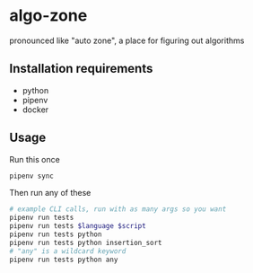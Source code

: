 # algo-zone

pronounced like "auto zone", a place for figuring out algorithms

## Installation requirements

- python
- pipenv
- docker

## Usage

Run this once

```bash
pipenv sync
```

Then run any of these

```bash
# example CLI calls, run with as many args so you want
pipenv run tests
pipenv run tests $language $script
pipenv run tests python
pipenv run tests python insertion_sort
# "any" is a wildcard keyword
pipenv run tests python any
```
